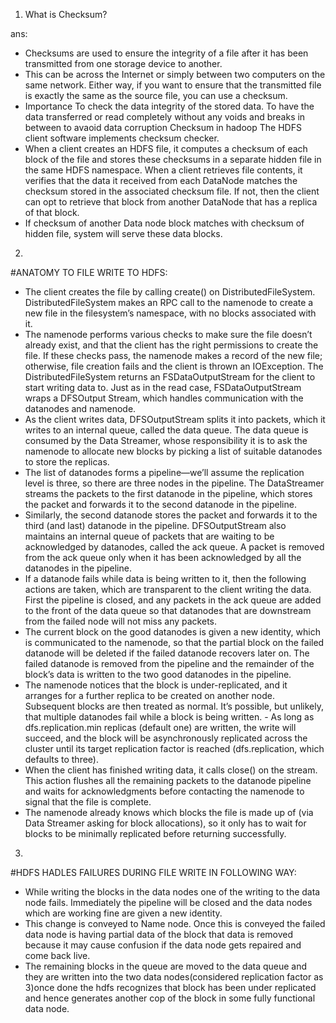 1) What is Checksum? 

ans:
- Checksums are used to ensure the integrity of a file after it has been transmitted from one storage device to another.
- This can be across the Internet or simply between two computers on the same network. Either way, if you want to ensure that the transmitted file is exactly the same as the source file, you can use a checksum. 
- Importance To check the data integrity of the stored data. To have the data transferred or read completely without any voids and breaks in between to avaoid data corruption Checksum in hadoop The HDFS client software implements checksum checker.
- When a client creates an HDFS file, it computes a checksum of each block of the file and stores these checksums in a separate hidden file in the same HDFS namespace. When a client retrieves file contents, it verifies that the data it received from each DataNode matches the checksum stored in the associated checksum file. If not, then the client can opt to retrieve that block from another DataNode that has a replica of that block.
- If checksum of another Data node block matches with checksum of hidden file, system will serve these data blocks.

2) 
#ANATOMY TO FILE WRITE TO HDFS:

- The client creates the file by calling create() on DistributedFileSystem. DistributedFileSystem makes an RPC call to the namenode to create a new file in the filesystem’s namespace, with no blocks associated with it.
- The namenode performs various checks to make sure the file doesn’t already exist, and that the client has the right permissions to create the file. If these checks pass, the namenode makes a record of the new file; otherwise, file creation fails and the client is thrown an IOException. The DistributedFileSystem returns an FSDataOutputStream for the client to start writing data to. Just as in the read case, FSDataOutputStream wraps a DFSOutput Stream, which handles communication with the datanodes and namenode. 
- As the client writes data, DFSOutputStream splits it into packets, which it writes to an internal queue, called the data queue. The data queue is consumed by the Data Streamer, whose responsibility it is to ask the namenode to allocate new blocks by picking a list of suitable datanodes to store the replicas. 
- The list of datanodes forms a pipeline—we’ll assume the replication level is three, so there are three nodes in the pipeline. The DataStreamer streams the packets to the first datanode in the pipeline, which stores the packet and forwards it to the second datanode in the pipeline. 
- Similarly, the second datanode stores the packet and forwards it to the third (and last) datanode in the pipeline. DFSOutputStream also maintains an internal queue of packets that are waiting to be acknowledged by datanodes, called the ack queue. A packet is removed from the ack queue only when it has been acknowledged by all the datanodes in the pipeline. 
- If a datanode fails while data is being written to it, then the following actions are taken, which are transparent to the client writing the data. First the pipeline is closed, and any packets in the ack queue are added to the front of the data queue so that datanodes that are downstream from the failed node will not miss any packets.
- The current block on the good datanodes is given a new identity, which is communicated to the namenode, so that the partial block on the failed datanode will be deleted if the failed datanode recovers later on. The failed datanode is removed from the pipeline and the remainder of the block’s data is written to the two good datanodes in the pipeline.
- The namenode notices that the block is under-replicated, and it arranges for a further replica to be created on another node. Subsequent blocks are then treated as normal. It’s possible, but unlikely, that multiple datanodes fail while a block is being written. - As long as dfs.replication.min replicas (default one) are written, the write will succeed, and the block will be asynchronously replicated across the cluster until its target replication factor is reached (dfs.replication, which defaults to three). 
- When the client has finished writing data, it calls close() on the stream. This action flushes all the remaining packets to the datanode pipeline and waits for acknowledgments before contacting the namenode to signal that the file is complete.
- The namenode already knows which blocks the file is made up of (via Data Streamer asking for block allocations), so it only has to wait for blocks to be minimally replicated before returning successfully.

3)
#HDFS HADLES FAILURES DURING FILE WRITE IN FOLLOWING WAY:

- While writing the blocks in the data nodes one of the writing to the data node fails. Immediately the pipeline will be closed and the data nodes which are working fine are given a new identity. 
- This change is conveyed to Name node. Once this is conveyed the failed data node is having partial data of the block that data is removed because it may cause confusion if the data node gets repaired and come back live.
- The remaining blocks in the queue are moved to the data queue and they are written into the two data nodes(considered replication factor as 3)once done the hdfs recognizes that block has been under replicated and hence generates another cop of the block in some fully functional data node.
